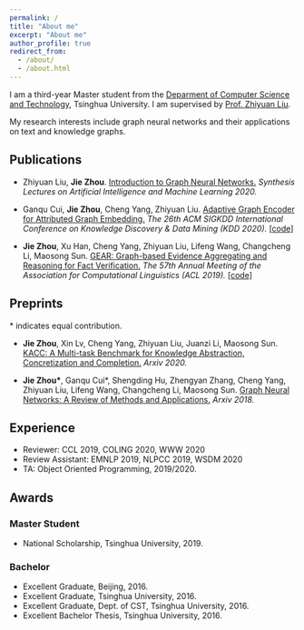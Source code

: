 ```yaml
---
permalink: /
title: "About me"
excerpt: "About me"
author_profile: true
redirect_from: 
  - /about/
  - /about.html
---
```


I am a third-year Master student from the [Deparment of Computer Science and Technology](http://www.cs.tsinghua.edu.cn/), Tsinghua University. I am supervised by [Prof. Zhiyuan Liu](http://nlp.csai.tsinghua.edu.cn/~lzy/).

My research interests include graph neural networks and their applications on text and knowledge graphs.


## Publications

* Zhiyuan Liu, **Jie Zhou**. [Introduction to Graph Neural Networks.](https://www.morganclaypool.com/doi/10.2200/S00980ED1V01Y202001AIM045) *Synthesis Lectures on Artificial Intelligence and Machine Learning 2020.*

* Ganqu Cui, **Jie Zhou**, Cheng Yang, Zhiyuan Liu. [Adaptive Graph Encoder for Attributed Graph Embedding.](https://dl.acm.org/doi/abs/10.1145/3394486.3403140) *The 26th ACM SIGKDD International Conference on Knowledge Discovery & Data Mining (KDD 2020).* [[code]](https://github.com/thunlp/age)

* **Jie Zhou**, Xu Han, Cheng Yang, Zhiyuan Liu, Lifeng Wang, Changcheng Li, Maosong Sun. [GEAR: Graph-based Evidence Aggregating and Reasoning for Fact Verification.](https://arxiv.org/abs/1908.01843) *The 57th Annual Meeting of the Association for Computational Linguistics (ACL 2019).* [[code]](https://github.com/thunlp/gear)

## Preprints
\* indicates equal contribution.

* **Jie Zhou**, Xin Lv, Cheng Yang, Zhiyuan Liu, Juanzi Li, Maosong Sun. [KACC: A Multi-task Benchmark for Knowledge Abstraction, Concretization and Completion.](https://arxiv.org/abs/2004.13631) *Arxiv 2020.*

* **Jie Zhou\***, Ganqu Cui\*, Shengding Hu, Zhengyan Zhang, Cheng Yang, Zhiyuan Liu, Lifeng Wang, Changcheng Li, Maosong Sun. [Graph Neural Networks: A Review of Methods and Applications.](https://arxiv.org/abs/1812.08434) *Arxiv 2018.*

## Experience

- Reviewer: CCL 2019, COLING 2020, WWW 2020 
- Review Assistant: EMNLP 2019, NLPCC 2019, WSDM 2020
- TA: Object Oriented Programming, 2019/2020.

## Awards

### Master Student
- National Scholarship, Tsinghua University, 2019.

### Bachelor
- Excellent Graduate, Beijing, 2016.
- Excellent Graduate, Tsinghua University, 2016.
- Excellent Graduate, Dept. of CST, Tsinghua University, 2016.
- Excellent Bachelor Thesis, Tsinghua University, 2016.

